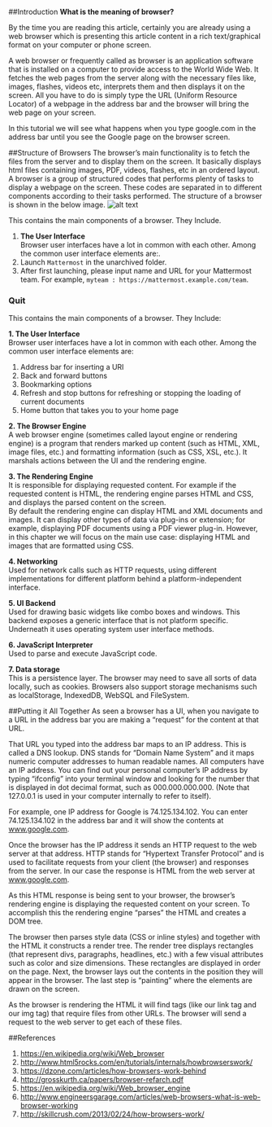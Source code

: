 ##Introduction
**What is the meaning of browser?**<br>

By the time you are reading this article, certainly you are already using a web browser which is presenting this article content in a rich text/graphical format on your computer or phone screen.

A web browser or frequently called as browser is an application software that is installed on a computer to provide access to the World Wide Web. It fetches the web pages from the server along with the necessary files like, images, flashes, videos etc, interprets them and then displays it on the screen. All you have to do is simply type the URL (Uniform Resource Locator) of a webpage in the address bar and the browser will bring the web page on your screen.

In this tutorial we will see what happens when you type google.com in the address bar until you see the Google page on the browser screen.

##Structure of Browsers
The browser’s main functionality is to fetch the files from the server and to display them on the screen. It basically displays html files containing images, PDF, videos, flashes, etc in an ordered layout. A browser is a group of structured codes that performs plenty of tasks to display a webpage on the screen. These codes are separated in to different components according to their tasks performed. The structure of a browser is shown in the below image.
![alt text](http://www.engineersgarage.com/sites/default/files/imagecache/Original/wysiwyg_imageupload/28714/Architecture-of-Web-Browser.gif "Structure of Browsers")

This contains the main components of a browser. They Include.

1. **The User Interface**<br>Browser user interfaces have a lot in common with each other. Among the common user interface elements are:.
2. Launch `Mattermost` in the unarchived folder.
3. After first launching, please input name and URL for your Mattermost team. For example, `myteam : https://mattermost.example.com/team`.

### Quit

This contains the main components of a browser. They Include:<br>

**1. The User Interface**<br>
Browser user interfaces have a lot in common with each other. Among the common user interface elements are:
1. Address bar for inserting a URI
2. Back and forward buttons
3. Bookmarking options
4. Refresh and stop buttons for refreshing or stopping the loading of current documents
5. Home button that takes you to your home page

**2. The Browser Engine**<br>
A web browser engine (sometimes called layout engine or rendering engine) is a program that renders marked up content (such as HTML, XML, image files, etc.) and formatting information (such as CSS, XSL, etc.). It marshals actions between the UI and the rendering engine.<br>

**3. The Rendering Engine**<br>
It is responsible for displaying requested content. For example if the requested content is HTML, the rendering engine parses HTML and CSS, and displays the parsed content on the screen.<br>
By default the rendering engine can display HTML and XML documents and images. It can display other types of data via plug-ins or extension; for example, displaying PDF documents using a PDF viewer plug-in. However, in this chapter we will focus on the main use case: displaying HTML and images that are formatted using CSS.<br>

**4. Networking**<br>
Used for network calls such as HTTP requests, using different implementations for different platform behind a platform-independent interface.<br>

**5. UI Backend**<br>
Used for drawing basic widgets like combo boxes and windows. This backend exposes a generic interface that is not platform specific. Underneath it uses operating system user interface methods.<br>

**6. JavaScript Interpreter**<br>
Used to parse and execute JavaScript code.<br>

**7. Data storage**<br>
This is a persistence layer. The browser may need to save all sorts of data locally, such as cookies. Browsers also support storage mechanisms such as localStorage, IndexedDB, WebSQL and FileSystem.

##Putting it All Together
As seen a browser has a UI, when you navigate to a URL in the address bar you are making a “request” for the content at that URL.

That URL you typed into the address bar maps to an IP address. This is called a DNS lookup. DNS stands for “Domain Name System” and it maps numeric computer addresses to human readable names. All computers have an IP address. You can find out your personal computer’s IP address by typing “ifconfig” into your terminal window and looking for the number that is displayed in dot decimal format, such as 000.000.000.000. (Note that 127.0.0.1 is used in your computer internally to refer to itself).

For example, one IP address for Google is 74.125.134.102. You can enter 74.125.134.102 in the address bar and it will show the contents at www.google.com.

Once the browser has the IP address it sends an HTTP request to the web server at that address. HTTP stands for “Hypertext Transfer Protocol” and is used to facilitate requests from your client (the browser) and responses from the server. In our case the response is HTML from the web server at www.google.com.

As this HTML response is being sent to your browser, the browser’s rendering engine is displaying the requested content on your screen. To accomplish this the rendering engine “parses” the HTML and creates a DOM tree.

The browser then parses style data (CSS or inline styles) and together with the HTML it constructs a render tree. The render tree displays rectangles (that represent divs, paragraphs, headlines, etc.) with a few visual attributes such as color and size dimensions. These rectangles are displayed in order on the page. Next, the browser lays out the contents in the position they will appear in the browser. The last step is “painting” where the elements are drawn on the screen.

As the browser is rendering the HTML it will find tags (like our link tag and our img tag) that require files from other URLs. The browser will send a request to the web server to get each of these files.

##References
1. https://en.wikipedia.org/wiki/Web_browser
2. http://www.html5rocks.com/en/tutorials/internals/howbrowserswork/
3. https://dzone.com/articles/how-browsers-work-behind
4. http://grosskurth.ca/papers/browser-refarch.pdf
5. https://en.wikipedia.org/wiki/Web_browser_engine
6. http://www.engineersgarage.com/articles/web-browsers-what-is-web-browser-working
7. http://skillcrush.com/2013/02/24/how-browsers-work/
